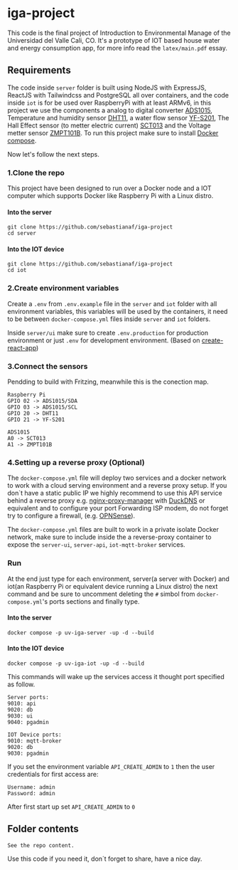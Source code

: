 # iga-project

This code is the final project of Introduction to Environmental Manage of the Universidad del Valle Cali, CO. It's a prototype of IOT based house water and energy consumption app, for more info read the `latex/main.pdf` essay.



## Requirements

The code inside `server` folder is built using NodeJS with ExpressJS, ReactJS with Tailwindcss and PostgreSQL all over containers, and the code inside `iot` is for be used over RaspberryPi with at least ARMv6, in this project we use the components a analog to digital converter [ADS1015](https://pdf1.alldatasheet.com/datasheet-pdf/view/292738/TI/ADS1015.html), Temperature and humidity sensor [DHT11](https://components101.com/sensors/dht11-temperature-sensor), a water flow sensor [YF-S201](https://www.mantech.co.za/datasheets/products/yf-s201_sea.pdf), The Hall Effect sensor (to metter electric current) [SCT013](https://pdf1.alldatasheet.com/datasheet-pdf/view/1160244/YHDC/SCT013-050.html) and the Voltage metter sensor [ZMPT101B](https://pdf1.alldatasheet.com/datasheet-pdf/view/1131993/ETC2/ZMPT101B.html). To run this project make sure to install [Docker compose](https://docs.docker.com/).

Now let's follow the next steps.

### 1.Clone the repo

This project have been designed to run over a Docker node and a IOT computer which supports Docker like Raspberry Pi with a Linux distro.

#### Into the server

```
git clone https://github.com/sebastianaf/iga-project
cd server
```

#### Into the IOT device

```
git clone https://github.com/sebastianaf/iga-project
cd iot
```

### 2.Create environment variables

Create a `.env` from `.env.example` file in the `server` and `iot` folder with all environment variables, this variables will be used by the containers, it need to be between `docker-compose.yml` files inside `server` and `iot` folders.

Inside `server/ui` make sure to create `.env.production` for production environment or just `.env` for development environment. (Based on [create-react-app](https://create-react-app.dev/))

### 3.Connect the sensors

Pendding to build with Fritzing, meanwhile this is the conection map.

```
Raspberry Pi
GPIO 02 -> ADS1015/SDA
GPIO 03 -> ADS1015/SCL
GPIO 20 -> DHT11
GPIO 21 -> YF-S201

ADS1015
A0 -> SCT013
A1 -> ZMPT101B
```

### 4.Setting up a reverse proxy (Optional)

The `docker-compose.yml` file will deploy two services and a docker network to work with a cloud serving environment and a reverse proxy setup. If you don`t have a static public IP we highly recommend to use this API service behind a reverse proxy e.g. [nginx-proxy-manager](https://nginxproxymanager.com/) with [DuckDNS](https://www.duckdns.org) or equivalent and to configure your port Forwarding ISP modem, do not forget try to configure a firewall, (e.g. [OPNSense](https://opnsense.org/)).

The `docker-compose.yml` files are built to work in a private isolate Docker network, make sure to include inside the a reverse-proxy container to expose the `server-ui`, `server-api`, `iot-mqtt-broker` services.

### Run

At the end just type for each environment, server(a server with Docker) and iot(an Raspberry Pi or equivalent device running a Linux distro) the next command and be sure to uncomment deleting the `#` simbol from `docker-compose.yml`'s ports sections and finally type.

#### Into the server

```
docker compose -p uv-iga-server -up -d --build
```

#### Into the IOT device

```
docker compose -p uv-iga-iot -up -d --build
```

This commands will wake up the services access it thought port specified as follow.

```
Server ports:
9010: api      
9020: db       
9030: ui       
9040: pgadmin  

IOT Device ports:
9010: mqtt-broker 
9020: db          
9030: pgadmin
```

If you set the environment variable `API_CREATE_ADMIN` to `1` then the user credentials for first access are:

```
Username: admin
Password: admin
```

After first start up set `API_CREATE_ADMIN` to `0`

## Folder contents

```
See the repo content.
```

Use this code if you need it, don´t forget to share, have a nice day.

